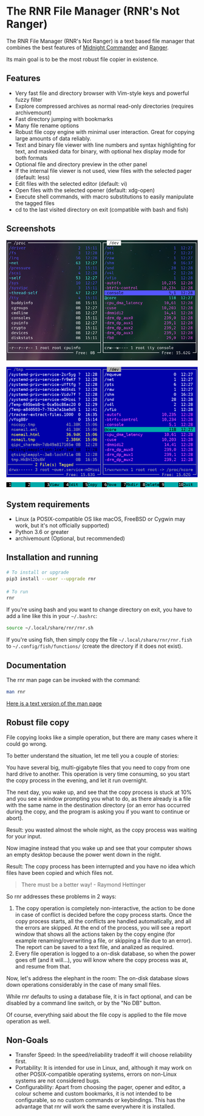 # The RNR File Manager (RNR's Not Ranger)

The RNR File Manager (RNR's Not Ranger) is a text based file manager that
combines the best features of
[Midnight Commander](https://midnight-commander.org/) and
[Ranger](https://ranger.github.io/).

Its main goal is to be the most robust file copier in existence.


## Features

* Very fast file and directory browser with Vim-style keys and powerful fuzzy filter
* Explore compressed archives as normal read-only directories (requires archivemount)
* Fast directory jumping with bookmarks
* Many file rename options
* Robust file copy engine with minimal user interaction. Great for copying
  large amounts of data reliably.
* Text and binary file viewer with line numbers and syntax highlighting for
  text, and masked data for binary, with optional hex display mode for both
  formats
* Optional file and directory preview in the other panel
* If the internal file viewer is not used, view files with the selected pager
  (default: less)
* Edit files with the selected editor (default: vi)
* Open files with the selected opener (default: xdg-open)
* Execute shell commands, with macro substitutions to easily manipulate the
  tagged files
* cd to the last visited directory on exit (compatible with bash and fish)

## Screenshots

![ranger-like](https://raw.githubusercontent.com/bugnano/rnr/master/doc/ranger-like.png)

![mc-like](https://raw.githubusercontent.com/bugnano/rnr/master/doc/mc-like.png)

## System requirements

* Linux (a POSIX-compatible OS like macOS, FreeBSD or Cygwin may work, but
  it's not officially supported)
* Python 3.6 or greater
* archivemount (Optional, but recommended)

## Installation and running

```bash
# To install or upgrade
pip3 install --user --upgrade rnr

# To run
rnr
```

If you're using bash and you want to change directory on exit, you have to add
a line like this in your `~/.bashrc`:

```bash
source ~/.local/share/rnr/rnr.sh
```

If you're using fish, then simply copy the file `~/.local/share/rnr/rnr.fish`
to `~/.config/fish/functions/` (create the directory if it does not exist).

## Documentation

The rnr man page can be invoked with the command:

```bash
man rnr
```

[Here is a text version of the man page](https://github.com/bugnano/rnr/blob/master/doc/rnr.1.adoc)

## Robust file copy

File copying looks like a simple operation, but there are many cases where it could go wrong.

To better understand the situation, let me tell you a couple of stories:

You have several big, multi-gigabyte files that you need to copy from one hard
drive to another.  This operation is very time consuming, so you start the
copy process in the evening, and let it run overnight.

The next day, you wake up, and see that the copy process is stuck at 10% and
you see a window prompting you what to do, as there already is a file with the
same name in the destination directory (or an error has occurred during the
copy, and the program is asking you if you want to continue or abort).

Result: you wasted almost the whole night, as the copy process was waiting for
your input.

Now imagine instead that you wake up and see that your computer shows an empty
desktop because the power went down in the night.

Result: The copy process has been interrupted and you have no idea which files
have been copied and which files not.

> There must be a better way! - Raymond Hettinger

So rnr addresses these problems in 2 ways:

1. The copy operation is completely non-interactive, the action to be done in
   case of conflict is decided before the copy process starts. Once the copy
   process starts, all the conflicts are handled automatically, and all the
   errors are skipped. At the end of the process, you will see a report window
   that shows all the actions taken by the copy engine (for example
   renaming/overwriting a file, or skipping a file due to an error). The
   report can be saved to a text file, and analized as required.
2. Every file operation is logged to a on-disk database, so when the power
   goes off (and it will...), you will know where the copy process was at, and
   resume from that.

Now, let's address the elephant in the room: The on-disk database slows down
operations considerably in the case of many small files.

While rnr defaults to using a database file, it is in fact optional, and can
be disabled by a command line switch, or by the "No DB" button.

Of course, everything said about the file copy is applied to the file move
operation as well.

## Non-Goals

* Transfer Speed: In the speed/reliability tradeoff it will choose reliability first.
* Portability: It is intended for use in Linux, and, although it may work on
  other POSIX-compatible operating systems, errors on non-Linux systems are not
  considered bugs.
* Configurability: Apart from choosing the pager, opener and editor, a colour
  scheme and custom bookmarks, it is not intended to be configurable, so no
  custom commands or keybindings.  This has the advantage that rnr will work the
  same everywhere it is installed.


